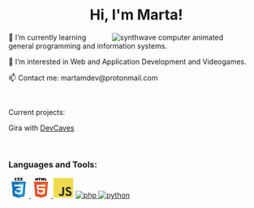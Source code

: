 <h1 align="center">Hi, I'm Marta!</h1>
<img align="right" width="300" alt="synthwave computer animated" src="https://giffiles.alphacoders.com/363/36302.gif">
<p> 🌱 I’m currently learning general programming and information systems.</p> 
<p> 👀 I’m interested in Web and Application Development and Videogames.</p>
<p> 📫 Contact me: martamdev@protonmail.com</p>
<br>
<p>Current projects:</p>
<p>Gira with <a href="https://github.com/devcaves">DevCaves</a></p>
<br>

<h3 align="left">Languages and Tools:</h3>
<p align="left"> <a href="https://www.w3schools.com/css/" target="_blank" rel="noreferrer"> <img src="https://raw.githubusercontent.com/devicons/devicon/master/icons/css3/css3-original-wordmark.svg" alt="css3" width="40" height="40"/> </a> 
  <a href="https://www.w3.org/html/" target="_blank" rel="noreferrer"> <img src="https://raw.githubusercontent.com/devicons/devicon/master/icons/html5/html5-original-wordmark.svg" alt="html5" width="40" height="40"/> </a> 
  <a href="https://developer.mozilla.org/en-US/docs/Web/JavaScript" target="_blank" rel="noreferrer"> <img src="https://raw.githubusercontent.com/devicons/devicon/master/icons/javascript/javascript-original.svg" alt="javascript" width="40" height="40"/><a>
  <a href="https://www.php.net/manual/en/intro-whatis.php" target="_blank" rel="noreferrer"> <img src="https://www.pngall.com/wp-content/uploads/2016/05/PHP-Logo-PNG.png" alt="php" width="40" height="40"/> </a>
  <a href="https://www.python.org/" target="blank" rel="noreferrer"><img src="https://brandslogos.com/wp-content/uploads/images/large/python-logo.png" alt="python" width="40" height="40"/></a>
</p>
